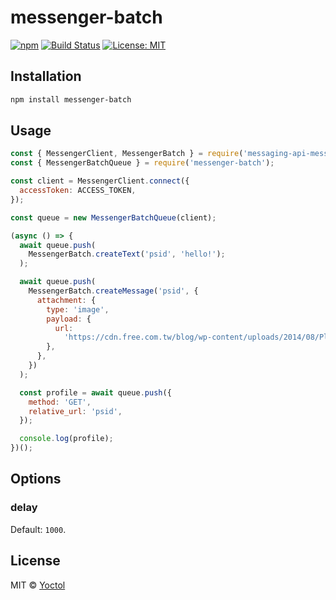 # messenger-batch

[![npm](https://img.shields.io/npm/v/messenger-batch.svg?style=flat-square)](https://www.npmjs.com/package/messenger-batch)
[![Build Status](https://travis-ci.org/Yoctol/messenger-batch.svg?branch=master)](https://travis-ci.org/Yoctol/messenger-batch)
[![License: MIT](https://img.shields.io/badge/License-MIT-blue.svg)](https://opensource.org/licenses/MIT)

## Installation

```sh
npm install messenger-batch
```

## Usage

```js
const { MessengerClient, MessengerBatch } = require('messaging-api-messenger');
const { MessengerBatchQueue } = require('messenger-batch');

const client = MessengerClient.connect({
  accessToken: ACCESS_TOKEN,
});

const queue = new MessengerBatchQueue(client);

(async () => {
  await queue.push(
    MessengerBatch.createText('psid', 'hello!');
  );

  await queue.push(
    MessengerBatch.createMessage('psid', {
      attachment: {
        type: 'image',
        payload: {
          url:
            'https://cdn.free.com.tw/blog/wp-content/uploads/2014/08/Placekitten480-g.jpg',
        },
      },
    })
  );

  const profile = await queue.push({
    method: 'GET',
    relative_url: 'psid',
  });

  console.log(profile);
})();
```

## Options

### delay

Default: `1000`.

## License

MIT © [Yoctol](https://github.com/Yoctol/messenger-batch)
